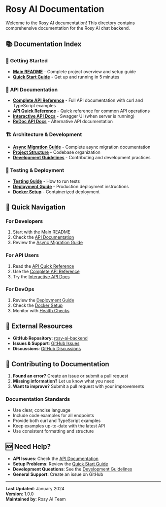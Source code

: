# Rosy AI Documentation

Welcome to the Rosy AI documentation! This directory contains comprehensive documentation for the Rosy AI chat backend.

## 📚 Documentation Index

### 🚀 Getting Started
- **[Main README](../README.md)** - Complete project overview and setup guide
- **[Quick Start Guide](QUICK_START.md)** - Get up and running in 5 minutes

### 🔌 API Documentation
- **[Complete API Reference](API_DOCUMENTATION.md)** - Full API documentation with curl and TypeScript examples
- **[API Quick Reference](API_QUICK_REFERENCE.md)** - Quick reference for common API operations
- **[Interactive API Docs](http://localhost:8000/docs)** - Swagger UI (when server is running)
- **[ReDoc API Docs](http://localhost:8000/redoc)** - Alternative API documentation

### 🏗️ Architecture & Development
- **[Async Migration Guide](../ASYNC_MIGRATION_COMPLETE.md)** - Complete async migration documentation
- **[Project Structure](../README.md#project-structure)** - Codebase organization
- **[Development Guidelines](../README.md#development)** - Contributing and development practices

### 🧪 Testing & Deployment
- **[Testing Guide](../README.md#testing)** - How to run tests
- **[Deployment Guide](../README.md#deployment)** - Production deployment instructions
- **[Docker Setup](../README.md#docker-deployment)** - Containerized deployment

## 🎯 Quick Navigation

### For Developers
1. Start with the [Main README](../README.md)
2. Check the [API Documentation](API_DOCUMENTATION.md)
3. Review the [Async Migration Guide](../ASYNC_MIGRATION_COMPLETE.md)

### For API Users
1. Read the [API Quick Reference](API_QUICK_REFERENCE.md)
2. Use the [Complete API Reference](API_DOCUMENTATION.md)
3. Try the [Interactive API Docs](http://localhost:8000/docs)

### For DevOps
1. Review the [Deployment Guide](../README.md#deployment)
2. Check the [Docker Setup](../README.md#docker-deployment)
3. Monitor with [Health Checks](../README.md#monitoring)

## 🔗 External Resources

- **GitHub Repository**: [rosy-ai-backend](https://github.com/your-org/rosy-ai-backend)
- **Issues & Support**: [GitHub Issues](https://github.com/your-org/rosy-ai-backend/issues)
- **Discussions**: [GitHub Discussions](https://github.com/your-org/rosy-ai-backend/discussions)

## 📝 Contributing to Documentation

1. **Found an error?** Create an issue or submit a pull request
2. **Missing information?** Let us know what you need
3. **Want to improve?** Submit a pull request with your improvements

### Documentation Standards
- Use clear, concise language
- Include code examples for all endpoints
- Provide both curl and TypeScript examples
- Keep examples up-to-date with the latest API
- Use consistent formatting and structure

## 🆘 Need Help?

- **API Issues**: Check the [API Documentation](API_DOCUMENTATION.md)
- **Setup Problems**: Review the [Quick Start Guide](QUICK_START.md)
- **Development Questions**: See the [Development Guidelines](../README.md#development)
- **General Support**: Create an issue on GitHub

---

**Last Updated**: January 2024  
**Version**: 1.0.0  
**Maintained by**: Rosy AI Team 